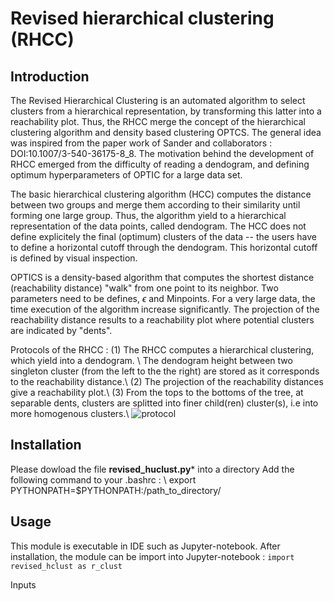 # Revised hierarchical clustering (RHCC)
## Introduction
The Revised Hierarchical Clustering is an automated algorithm to select clusters from a hierarchical representation, by transforming this latter into a reachability plot.
Thus, the RHCC merge the concept of the hierarchical clustering algorithm and density based clustering OPTCS.
The general idea was inspired from the paper work of Sander and collaborators : DOI:10.1007/3-540-36175-8_8.
The motivation behind the development of RHCC emerged from the difficulty of reading a dendogram, and defining optimum hyperparameters of OPTIC for a large data set.

The basic hierarchical clustering algorithm (HCC) computes the distance between two groups and merge them according to their similarity until forming one large group.
Thus, the algorithm yield to a hierarchical representation of the data points, called dendogram.
The HCC does not define explicitely the final (optimum) clusters of the data -- the users have to define a horizontal cutoff through the dendogram.
This horizontal cutoff is defined by visual inspection.

OPTICS is a density-based algorithm that computes the shortest distance (reachability distance) "walk" from one point to its neighbor. Two parameters need to be defines, $\epsilon$ and Minpoints.
For a very large data, the time execution of the algorithm increase significantly.
The projection of the reachability distance results to a reachability plot where potential clusters are indicated by "dents". 

Protocols of the RHCC :
(1) The RHCC computes a hierarchical clustering, which yield into a dendogram. \\
The dendogram height between two singleton cluster (from the left to the the right) are stored as it corresponds to the reachability distance.\\
(2) The projection of the reachability distances give a reachability plot.\\
(3) From the tops to the bottoms of the tree, at separable dents, clusters are splitted into finer child(ren) cluster(s), i.e into more homogenous clusters.\\
![protocol](imaages/)


## Installation
Please dowload the file **revised_huclust.py*** into a directory
Add the following command to your .bashrc : \\
export PYTHONPATH=$PYTHONPATH:/path_to_directory/

## Usage
This module is executable in IDE such as Jupyter-notebook.
After installation, the module can be import into Jupyter-notebook :
`import revised_hclust as r_clust`

Inputs



